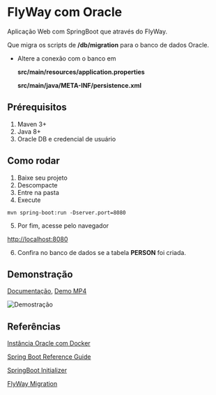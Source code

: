 # FlyWay com Oracle

Aplicação Web com SpringBoot que através do FlyWay.

Que migra os scripts de **/db/migration** para o banco de dados Oracle.


* Altere a conexão com o banco em 
	
	**src/main/resources/application.properties** 	**src/main/java/META-INF/persistence.xml**


## Prérequisitos

1. Maven 3+
2. Java 8+
3. Oracle DB e credencial de usuário 
 
## Como rodar

1. Baixe seu projeto 
2. Descompacte
3. Entre na pasta
4. Execute 

```
mvn spring-boot:run -Dserver.port=8080

```
5. Por fim, acesse pelo navegador 

[http://localhost:8080](http://localhost:8080)

6. Confira no banco de dados se a tabela **PERSON** foi criada.

## Demonstração

[Documentação](doc/ide-template-flyway.pdf), [Demo MP4](doc/demo.mp4)


![Demostração](doc/demo.gif)



## Referências

[Instância Oracle com Docker](https://github.com/wnameless/docker-oracle-xe-11g)

[Spring Boot Reference Guide](http://docs.spring.io/spring-boot/docs/current-SNAPSHOT/reference/htmlsingle/)

[SpringBoot Initializer](https://start.spring.io/)

[FlyWay Migration](https://flywaydb.org/documentation/migration/sql)
